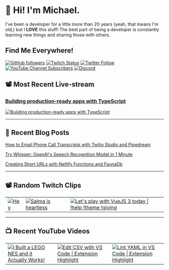 # 👋 Hi! I'm Michael.

I've been a developer for a little more than 20 years (yeah, that means I'm old,)
but I **LOVE** this stuff! The best part of being a developer is constantly
learning new things and sharing those with others. 

## Find Me Everywhere!

[![GitHub followers](https://img.shields.io/github/followers/michaeljolley?style=social)](https://github.com/michaeljolley) [![Twitch Status](https://img.shields.io/twitch/status/baldbeardedbuilder?style=social)](https://twitch.tv/baldbeardedbuilder) [![Twitter Follow](https://img.shields.io/twitter/follow/michaeljolley?style=social)](https://twitter.com/michaeljolley) [![YouTube Channel Subscribers](https://img.shields.io/youtube/channel/subscribers/UCn2FoDbv_veJB_UbrF93_jw?style=social)](https://youtube.com/baldbeardedbuilder) [![Discord](https://img.shields.io/discord/565665509350178827)](https://discord.gg/XSG7HJm)

## 📽️ Most Recent Live-stream

<a href="https://www.twitch.tv/videos/1809662708" target="_blank">
  <h3>Building production-ready apps with TypeScript</h3>
  <img src="https://static-cdn.jtvnw.net/cf_vods/d1m7jfoe9zdc1j/d83e6c1e35a3b837d376_baldbeardedbuilder_48415997517_1683050848//thumb/thumb0-480x272.jpg" alt="Building production-ready apps with TypeScript"/>
</a>

---


## 📝 Recent Blog Posts

[How to Email Phone Call Transcripts with Twilio Studio and Pipedream](https://baldbeardedbuilder.com/blog/blog/)

[Try Whisper: OpenAI&#39;s Speech Recognition Model in 1 Minute](https://baldbeardedbuilder.com/blog/blog/)

[Creating Short URLs with Netlify Functions and FaunaDb](https://baldbeardedbuilder.com/blog/blog/)


---

## 📽️ Random Twitch Clips

<table>
  <tr>
    <td>
      <a href="https://clips.twitch.tv/RudeSmallZucchiniBIRB" target="_blank">
        <img src="https://clips-media-assets2.twitch.tv/AT-cm%7C776983357-preview-480x272.jpg" alt="Hey"/>
      </a>
    </td>
    <td>
      <a href="https://clips.twitch.tv/CredulousAdventurousLyrebirdSeemsGood" target="_blank">
        <img src="https://clips-media-assets2.twitch.tv/AT-cm%7C829272165-preview-480x272.jpg" alt="Salma is heartless"/>
      </a>
    </td>
    <td>
      <a href="https://clips.twitch.tv/VibrantMoldySalsifyVoteNay" target="_blank">
        <img src="https://clips-media-assets2.twitch.tv/39423294558-offset-3690-preview-480x272.jpg" alt="Let&#39;s play with VueJS 3 today |  !help !theme !giving"/>
      </a>
    </td>
  </tr>
</table>

---

## 📺 Recent YouTube Videos

<table>
  <tr>
    <td>
      <a href="https://www.youtube.com/watch?v=_osa3vgUiCg" target="_blank">
        <img style="align=center" src="https://i2.ytimg.com/vi/_osa3vgUiCg/mqdefault.jpg" alt="I Built a LEGO NES and it Actually Works!"/>
      </a>
    </td>
    <td>
      <a href="https://www.youtube.com/watch?v=9nXXWOHjU24" target="_blank">
        <img style="align=center" src="https://i2.ytimg.com/vi/9nXXWOHjU24/mqdefault.jpg" alt="Edit CSV with VS Code | Extension Highlight"/>
      </a>
    </td>
    <td>
      <a href="https://www.youtube.com/watch?v=OjkbonKOzec" target="_blank">
        <img style="align=center" src="https://i2.ytimg.com/vi/OjkbonKOzec/mqdefault.jpg" alt="Lint YAML in VS Code | Extension Highlight"/>
      </a>
    </td>
  </tr>
</table>
